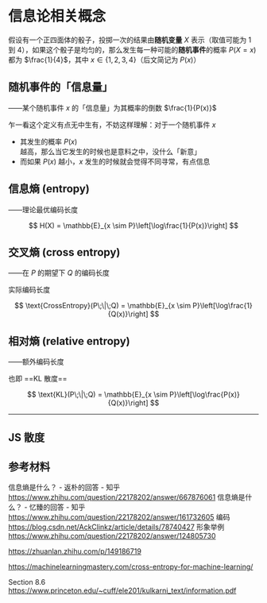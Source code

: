 # 信息论相关概念

<link rel="stylesheet" href="/notes/katex.min.css">

假设有一个正四面体的骰子，投掷一次的结果由**随机变量** $X$ 表示（取值可能为 1 到 4），如果这个骰子是均匀的，那么发生每一种可能的**随机事件**的概率 $P(X=x)$ 都为 $\frac{1}{4}$，其中 $x \in \{1,2,3,4\}$（后文简记为 $P(x)$）

## 随机事件的「信息量」

<span class="cn-font" lang="zh-CN">——</span>某个随机事件 $x$ 的「信息量」为其概率的倒数 $\frac{1}{P(x)}$

乍一看这个定义有点无中生有，不妨这样理解：对于一个随机事件 $x$
- 其发生的概率 $P(x)$ 越高，那么当它发生的时候也是意料之中，没什么「新意」
- 而如果 $P(x)$ 越小，$x$ 发生的时候就会觉得不同寻常，有点信息

## 信息熵 (entropy)

<span class="cn-font" lang="zh-CN">——</span>理论最优编码长度

$$
H(X) = \mathbb{E}_{x \sim P}\left[\log\frac{1}{P(x)}\right]
$$

## 交叉熵 (cross entropy)

<span class="cn-font" lang="zh-CN">——</span>在 $P$ 的期望下 $Q$ 的编码长度

实际编码长度

$$
\text{CrossEntropy}(P\;\|\;Q) = \mathbb{E}_{x \sim P}\left[\log\frac{1}{Q(x)}\right]
$$

## 相对熵 (relative entropy)

<span class="cn-font" lang="zh-CN">——</span>额外编码长度

也即 ==KL 散度==

$$
\text{KL}(P\;\|\;Q) = \mathbb{E}_{x \sim P}\left[\log\frac{P(x)}{Q(x)}\right]
$$

---

## JS 散度

## 参考材料

信息熵是什么？ - 返朴的回答 - 知乎
https://www.zhihu.com/question/22178202/answer/667876061
信息熵是什么？ - 忆臻的回答 - 知乎
https://www.zhihu.com/question/22178202/answer/161732605
编码
https://blog.csdn.net/AckClinkz/article/details/78740427
形象举例
https://www.zhihu.com/question/22178202/answer/124805730

https://zhuanlan.zhihu.com/p/149186719

https://machinelearningmastery.com/cross-entropy-for-machine-learning/

Section 8.6
https://www.princeton.edu/~cuff/ele201/kulkarni_text/information.pdf
